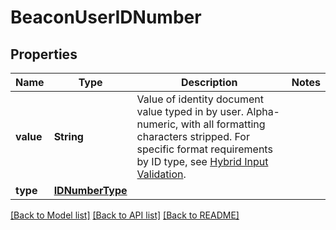 # BeaconUserIDNumber

## Properties
Name | Type | Description | Notes
------------ | ------------- | ------------- | -------------
**value** | **String** | Value of identity document value typed in by user. Alpha-numeric, with all formatting characters stripped. For specific format requirements by ID type, see [Hybrid Input Validation](https://plaid.com/docs/identity-verification/hybrid-input-validation/). | 
**type** | [**IDNumberType**](IDNumberType.md) |  | 

[[Back to Model list]](../README.md#documentation-for-models) [[Back to API list]](../README.md#documentation-for-api-endpoints) [[Back to README]](../README.md)


